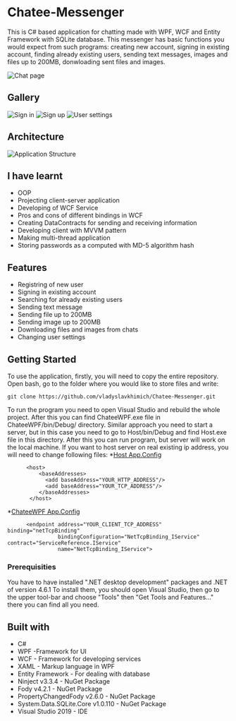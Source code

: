# Chatee-Messenger
This is C# based application for chatting made with WPF, WCF and Entity Framework with SQLite database. This messenger has basic functions you would expect from such programs: creating new account, signing in existing account, finding already existing users, sending text messages, images and files up to 200MB, donwloading sent files and images.

![Chat page](https://user-images.githubusercontent.com/59961299/72526011-1c440800-386e-11ea-8c8b-05faa8d5802c.png)
## Gallery
![Sign in](https://user-images.githubusercontent.com/59961299/72526008-1bab7180-386e-11ea-8573-21c81adfd3ba.png)
![Sign up](https://user-images.githubusercontent.com/59961299/72526010-1c440800-386e-11ea-9a3e-43ca158a93be.png)
![User settings](https://user-images.githubusercontent.com/59961299/72526012-1c440800-386e-11ea-9244-f5b48592eec5.png)
## Architecture
![Application Structure](https://user-images.githubusercontent.com/59961299/72526594-77c2c580-386f-11ea-97eb-ccff86f76ca3.png)
## I have learnt
* OOP
* Projecting client-server application
* Developing of WCF Service
* Pros and cons of different bindings in WCF
* Creating DataContracts for sending and receiving information
* Developing client with MVVM pattern
* Making multi-thread application
* Storing passwords as a computed with MD-5 algorithm hash
## Features
* Registring of new user
* Signing in existing account
* Searching for already existing users
* Sending text message
* Sending file up to 200MB
* Sending image up to 200MB
* Downloading files and images from chats
* Changing user settings
## Getting Started
To use the application, firstly, you will need to copy the entire repository. Open bash, go to the folder where you would like to store files and write:
```
git clone https://github.com/vladyslavkhimich/Chatee-Messenger.git
```
To run the program you need to open Visual Studio and rebuild the whole project. After this you can find ChateeWPF.exe file in ChateeWPF/bin/Debug/ directory.
Similar approach you need to start a server, but in this case you need to go to Host/bin/Debug and find Host.exe file in this directory.
After this you can run program, but server will work on the local machine. If you want to host server on real existing ip address, you will need to change following files:
*[Host App.Config](https://github.com/vladyslavkhimich/Chatee-Messenger/blob/master/Host/App.config)
```
      <host>
          <baseAddresses>
            <add baseAddress="YOUR_HTTP_ADDRESS"/>
            <add baseAddress="YOUR_TCP_ADDRESS"/>
          </baseAddresses>
       </host>
```
*[ChateeWPF App.Config](https://github.com/vladyslavkhimich/Chatee-Messenger/blob/master/ChateeWPF/App.config)
```
      <endpoint address="YOUR_CLIENT_TCP_ADDRESS" binding="netTcpBinding"
                bindingConfiguration="NetTcpBinding_IService" contract="ServiceReference.IService"
                name="NetTcpBinding_IService">
```
### Prerequisities
You have to have installed ".NET desktop development" packages and .NET of version 4.6.1 To install them, you should open Visual Studio, then go to the upper tool-bar and choose "Tools" then "Get Tools and Features..." there you can find all you need.
## Built with
* C#
* WPF -Framework for UI
* WCF - Framework for developing services
* XAML - Markup language in WPF
* Entity Framework - For dealing with database
* Ninject v3.3.4 - NuGet Package
* Fody v4.2.1 - NuGet Package
* PropertyChangedFody v2.6.0 - NuGet Package
* System.Data.SQLite.Core v1.0.110 - NuGet Package
* Visual Studio 2019 - IDE
